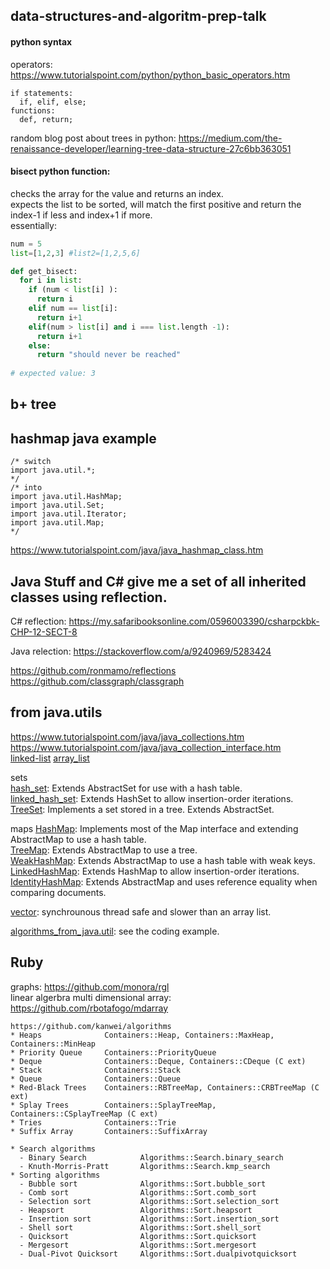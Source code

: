 ## data-structures-and-algoritm-prep-talk

#### python syntax 
operators:
<br/>https://www.tutorialspoint.com/python/python_basic_operators.htm
```
if statements: 
  if, elif, else;
functions: 
  def, return;
```

random blog post about trees in python:
https://medium.com/the-renaissance-developer/learning-tree-data-structure-27c6bb363051

#### bisect python function: 
checks the array for the value and returns an index.
<br/>expects the list to be sorted, will match the first positive and return the index-1 if less and index+1 if more.
<br/>essentially: 
```python
num = 5
list=[1,2,3] #list2=[1,2,5,6]

def get_bisect:
  for i in list: 
    if (num < list[i] ):
      return i
    elif num == list[i]:
      return i+1
    elif(num > list[i] and i === list.length -1):
      return i+1
    else:
      return "should never be reached"
    
# expected value: 3
```

## b+ tree


## hashmap java example
```
/* switch 
import java.util.*;
*/
/* into
import java.util.HashMap;
import java.util.Set;
import java.util.Iterator;
import java.util.Map;
*/
```
https://www.tutorialspoint.com/java/java_hashmap_class.htm

## Java Stuff and C# give me a set of all inherited classes using reflection.

C# reflection: https://my.safaribooksonline.com/0596003390/csharpckbk-CHP-12-SECT-8

Java relection: https://stackoverflow.com/a/9240969/5283424

https://github.com/ronmamo/reflections
<br/>https://github.com/classgraph/classgraph

## from java.utils
https://www.tutorialspoint.com/java/java_collections.htm
</br>https://www.tutorialspoint.com/java/java_collection_interface.htm
</br>[linked-list](https://www.tutorialspoint.com/java/java_linkedlist_class.htm) [array_list](https://www.tutorialspoint.com/java/java_arraylist_class.htm) 

sets
</br>[hash_set](https://www.tutorialspoint.com/java/java_hashset_class.htm): Extends AbstractSet for use with a hash table.
</br>[linked_hash_set](https://www.tutorialspoint.com/java/java_linkedhashset_class.htm): Extends HashSet to allow insertion-order iterations.
</br>[TreeSet](https://www.tutorialspoint.com/java/java_treeset_class.htm): Implements a set stored in a tree. Extends AbstractSet.

maps
[HashMap](https://www.tutorialspoint.com/java/java_hashmap_class.htm): Implements most of the Map interface and extending AbstractMap to use a hash table. 
</br>[TreeMap](https://www.tutorialspoint.com/java/java_treemap_class.htm): Extends AbstractMap to use a tree.
</br>[WeakHashMap](https://www.tutorialspoint.com/java/java_weakhashmap_class.htm): Extends AbstractMap to use a hash table with weak keys.
</br>[LinkedHashMap](https://www.tutorialspoint.com/java/java_linkedhashmap_class.htm): Extends HashMap to allow insertion-order iterations.
</br>[IdentityHashMap](https://www.tutorialspoint.com/java/java_identityhashmap_class.htm): Extends AbstractMap and uses reference equality when comparing documents.

[vector](https://www.tutorialspoint.com/java/java_vector_class.htm): synchrounous thread safe and slower than an array list.

[algorithms_from_java.util](https://www.tutorialspoint.com/java/java_collection_algorithms.htm): see the coding example.

## Ruby
graphs: https://github.com/monora/rgl
<br/>linear algerbra multi dimensional array: https://github.com/rbotafogo/mdarray

```
https://github.com/kanwei/algorithms
* Heaps              Containers::Heap, Containers::MaxHeap, Containers::MinHeap
* Priority Queue     Containers::PriorityQueue
* Deque              Containers::Deque, Containers::CDeque (C ext)
* Stack              Containers::Stack
* Queue              Containers::Queue
* Red-Black Trees    Containers::RBTreeMap, Containers::CRBTreeMap (C ext)
* Splay Trees        Containers::SplayTreeMap, Containers::CSplayTreeMap (C ext)
* Tries              Containers::Trie
* Suffix Array       Containers::SuffixArray

* Search algorithms
  - Binary Search            Algorithms::Search.binary_search
  - Knuth-Morris-Pratt       Algorithms::Search.kmp_search
* Sorting algorithms           
  - Bubble sort              Algorithms::Sort.bubble_sort
  - Comb sort                Algorithms::Sort.comb_sort
  - Selection sort           Algorithms::Sort.selection_sort
  - Heapsort                 Algorithms::Sort.heapsort
  - Insertion sort           Algorithms::Sort.insertion_sort
  - Shell sort               Algorithms::Sort.shell_sort
  - Quicksort                Algorithms::Sort.quicksort
  - Mergesort                Algorithms::Sort.mergesort
  - Dual-Pivot Quicksort     Algorithms::Sort.dualpivotquicksort
```
